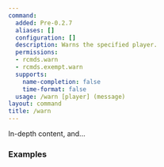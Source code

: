 ```yaml
---
command:
  added: Pre-0.2.7
  aliases: []
  configuration: []
  description: Warns the specified player.
  permissions:
  - rcmds.warn
  - rcmds.exempt.warn
  supports:
    name-completion: false
    time-format: false
  usage: /warn [player] (message)
layout: command
title: /warn
---
```


In-depth content, and...

### Examples

